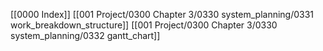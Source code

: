 [[0000 Index]]
[[001 Project/0300 Chapter 3/0330 system_planning/0331 work_breakdown_structure]]
[[001 Project/0300 Chapter 3/0330 system_planning/0332 gantt_chart]]

